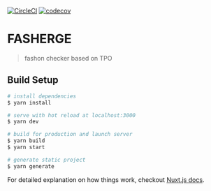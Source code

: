 [![CircleCI](https://circleci.com/gh/mks1412/fasherge.svg?style=svg)](https://circleci.com/gh/mks1412/fasherge)
[![codecov](https://codecov.io/gh/mks1412/fasherge/branch/master/graph/badge.svg)](https://codecov.io/gh/mks1412/fasherge)

# FASHERGE

> fashon checker based on TPO

## Build Setup

``` bash
# install dependencies
$ yarn install

# serve with hot reload at localhost:3000
$ yarn dev

# build for production and launch server
$ yarn build
$ yarn start

# generate static project
$ yarn generate
```

For detailed explanation on how things work, checkout [Nuxt.js docs](https://nuxtjs.org).
